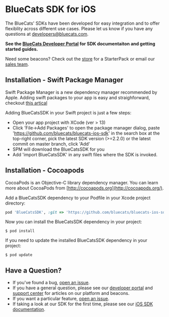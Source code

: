BlueCats SDK for iOS
================

The BlueCats' SDKs have been developed for easy integration and to offer flexiblity across different use cases.  Please let us know if you have any questions at developers@bluecats.com.

**See the [BlueCats Developer Portal](https://developer.bluecats.com) for SDK documentaiton and getting started guides.**

Need some beacons?  Check out the [store](http://store.bluecats.com/collections/featured-products/products/bluecats-starterpack-with-usb) for a StarterPack or email our [sales team](mailto:sales@bluecats.com).


## Installation - Swift Package Manager

Swift Package Manager is a new dependency manager recommended by Apple. Adding swift packages to your app is easy and straighforward, checkout [this artical](https://developer.apple.com/documentation/swift_packages/adding_package_dependencies_to_your_app)

Adding BlueCatsSDK in your Swift project is just a few steps:
* Open your app project with XCode (ver > 13)
* Click 'File->Add Packages' to open the package manager dialog, paste 'https://github.com/bluecats/bluecats-ios-sdk' in the search box at the top-right corner, pick the latest SDK version (>=2.2.0) or the latest commit on master branch, click 'Add'
* SPM will download the BlueCatsSDK for you
* Add 'import BlueCatsSDK' in any swift files where the SDK is invoked.


## Installation - Cocoapods
 
CocoaPods is an Objective-C library dependency manager. You can learn more about CocoaPods from [http://cocoapods.org](http://cocoapods.org/).

Add a BlueCatsSDK dependency to your Podfile in your Xcode project directory:

```ruby
pod 'BlueCatsSDK', :git => 'https://github.com/bluecats/bluecats-ios-sdk.git'
```

Now you can install the BlueCatsSDK dependency in your project:

```
$ pod install
```
If you need to update the installed BlueCatsSDK dependency in your project:

```
$ pod update
```


## Have a Question?
* If you've found a bug, [open an issue](https://github.com/bluecats/bluecats-ios-sdk/issues).
* If you have a general question, please see our [developer portal](https://developer.bluecats.com) and [support center](support.bluecats.com) for articles on our platform and beacons.
* If you want a particular feature, [open an issue](https://github.com/bluecats/bluecats-ios-sdk/issues).
* If taking a look at our SDK for the first time, please see our [iOS SDK documentation](https://developer.bluecats.com).
